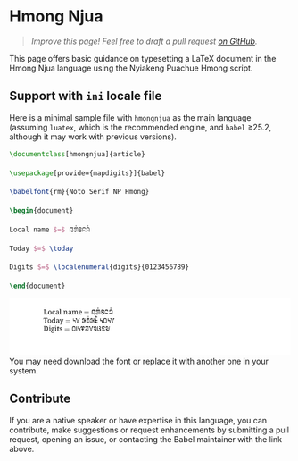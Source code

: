 # Hmong Njua

<blockquote>
  <p><em>Improve this page! Feel free to draft a pull request <a href="https://github.com/latex3/babel/tree/docs/docs">on GitHub</a>.</em></p>
</blockquote>

This page offers basic guidance on typesetting a LaTeX document in the
Hmong Njua language using the Nyiakeng Puachue Hmong script.

## Support with `ini` locale file

Here is a minimal sample file with `hmongnjua` as the main language
(assuming `luatex`, which is the recommended engine, and `babel` ≥25.2,
although it may work with previous versions).

```tex
\documentclass[hmongnjua]{article}

\usepackage[provide={mapdigits}]{babel}

\babelfont{rm}{Noto Serif NP Hmong}

\begin{document}

Local name $=$ 𞄀𞄄𞄰𞄩𞄍𞄜𞄰

Today $=$ \today

Digits $=$ \localenumeral{digits}{0123456789}

\end{document}
```

![](../media/locale-hmongnjua.png)
You may need download the font or replace it with another one in your
system.

## Contribute

If you are a native speaker or have expertise in this language, you can
contribute, make suggestions or request enhancements by submitting a
pull request, opening an issue, or contacting the Babel maintainer with
the link above.